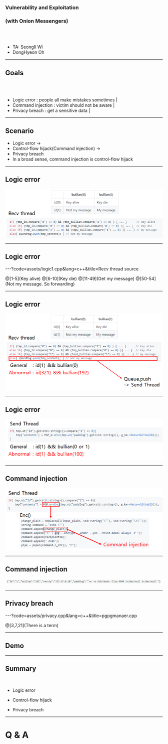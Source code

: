 ### Vulnerability and Exploitation
### (with Onion Messengers)

<br>
<br>

- TA: SeongIl Wi
- DongHyeon Oh

---

## Goals

<br>
<br>

- Logic error : people all make mistakes sometimes |
- Command injection : victim should not be aware |
- Privacy breach : get a sensitive data |

---

## Scenario

- Logic error ->
- Control-flow hijack(Command injection) ->
- Privacy breach
- In a broad sense,
  command injection is control-flow hijack

---

## Logic error

![logic1](images/logic1.png)

---

## Logic error


---?code=assets/logic1.cpp&lang=c++&title=Recv thread source

@[1-5](Key alive)
@[6-10](Key die)
@[11-49](Get my message)
@[50-54](Not my message. So forwarding)

---

## Logic error

![logic2](images/logic2.png)

---

## Logic error

![logic3](images/logic3.png)

---

## Command injection

![cmdi1](images/cmdi1.png)

---

## Command injection

![cmdi2](images/cmdi2.png) 

---

## Privacy breach

---?code=assets/privacy.cpp&lang=c++&title=pgpgmanaer.cpp

@[3,7,21](There is a term)

---

## Demo

---

## Summary

<br>

- Logic error

- Control-flow hijack

- Privacy breach

---

# Q & A

